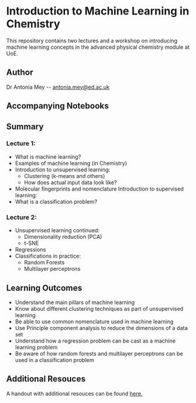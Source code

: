 # Introduction to Machine Learning in Chemistry

This repository contains two lectures and a workshop on introducing machine learning concepts in the advanced physical chemistry module at UoE. 


## Author
Dr Antonia Mey -- antonia.mey@ed.ac.uk

## Accompanying Notebooks


## Summary
### Lecture 1:
- What is machine learning?
- Examples of machine learning (in Chemistry)
- Introduction to unsupervised learning:
   - Clustering (k-means and others)
   - How does actual input data look like?
- Molecular fingerprints and nomenclature
Introduction to supervised learning:
- What is a classification problem?

### Lecture 2:
- Unsupervised learning continued:
   - Dimensionality reduction (PCA)
   - t-SNE
- Regressions
- Classifications in practice:
   - Random Forests
   - Multilayer perceptrons 


## Learning Outcomes
- Understand the main pillars of machine learning
- Know about different clustering techniques as part of unsupervised learning
- Be able to use common nomenclature used in machine learning
- Use Principle component analysis to reduce the dimensions of a data set
- Understand how a regression problem can be cast as a machine learning problem 
- Be aware of how random forests and multilayer perceptrons can be used in a classification problem



## Additional Resouces
A handout with additional resouces can be found [here.](https://github.com/meyresearch/ML_for_chemistry/blob/main/Handout.pdf)